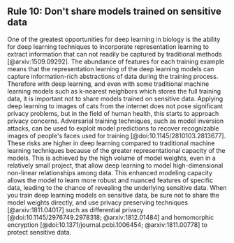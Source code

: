 ## Rule 10: Don't share models trained on sensitive data

One of the greatest opportunities for deep learning in biology is the ability for deep learning techniques to incorporate representation learning to extract information that can not readily be captured by traditional methods [@arxiv:1509.09292]. 
The abundance of features for each training example means that the representation learning of the deep learning models can capture information-rich abstractions of data during the training process. Therefore with deep learning, and even with some traditional machine learning models such as k-nearest neighbors which stores the full training data, it is important not to share models trained on sensitive data.
Applying deep learning to images of cats from the internet does not pose significant privacy problems, but in the field of human health, this starts to approach privacy concerns. 
Adversarial training techniques, such as model inversion attacks, can be used to exploit model predictions to recover recognizable images of people's faces used for training [@doi:10.1145/2810103.2813677]. 
These risks are higher in deep learning compared to traditional machine learning techniques because of the greater representational capacity of the models. 
This is achieved by the high volume of model weights, even in a relatively small project, that allow deep learning to model high-dimensional non-linear relationships among data. 
This enhanced modeling capacity allows the model to learn more robust and nuanced features of specific data, leading to the chance of revealing the underlying sensitive data. 
When you train deep learning models on sensitive data, be sure not to share the model weights directly, and use privacy preserving techniques [@arxiv:1811.04017] such as differential privacy [@doi:10.1145/2976749.2978318; @arxiv:1812.01484] and homomorphic encryption [@doi:10.1371/journal.pcbi.1006454; @arxiv:1811.00778] to protect sensitive data.

